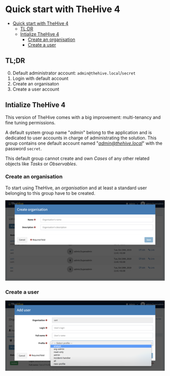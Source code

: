 # Quick start with TheHive 4



- [Quick start with TheHive 4](#quick-start-with-thehive-4)
  * [TL;DR](#tl-dr)
  * [Intialize TheHive 4](#intialize-thehive-4)
    + [Create an organisation](#create-an-organisation)
    + [Create a user](#create-a-user)




## TL;DR

0. Default administrator account: `admin@thehive.local`/`secret`
1. Login with default account
2. Create an organisaton
3. Create a user account

## Intialize TheHive 4

This version of TheHive comes with a big improvement: multi-tenancy and fine tuning permissions. 

A default system group name "*admin*" belong to the application and is dedicated to user accounts in charge of administrating the solution. This group contains one default account named "*admin@thehive.local*" with the password `secret`.

This default group cannot create and own *Cases* of any other related objects like *Tasks* or *Observables*.

### Create an organisation

To start using TheHive, an *organisation* and at least a standard user belonging to this group have to be created. 



![admin-add-organisation](files/admin-add-organisation.png)

###  Create a user

![admin-add-user](files/admin-add-user.png)